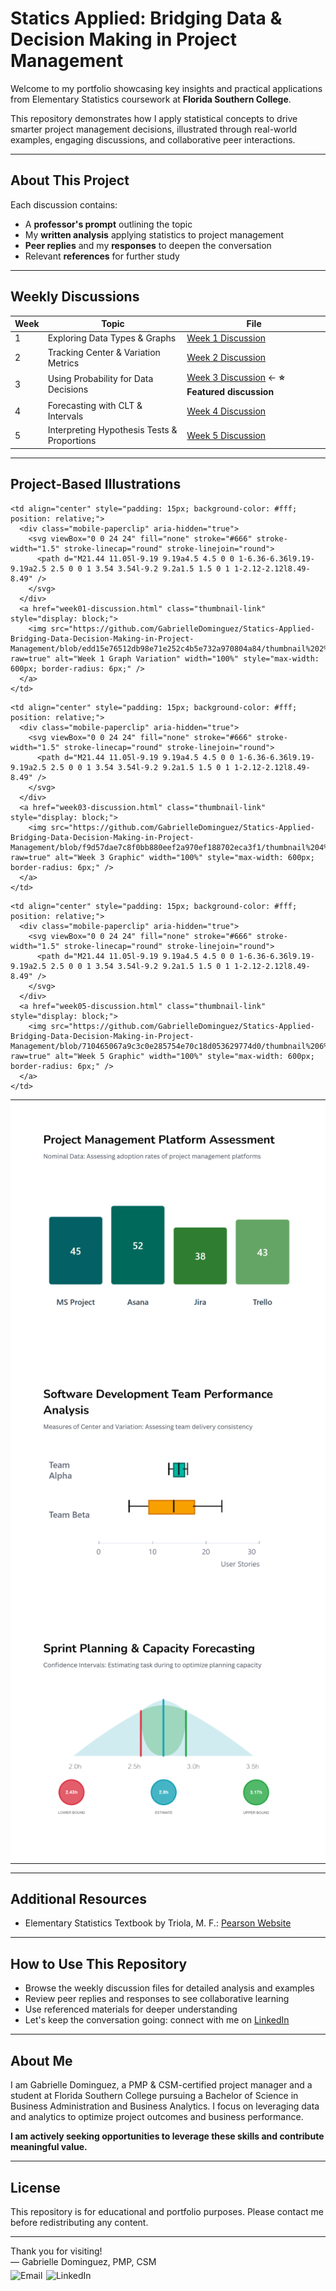 # Statics Applied: Bridging Data & Decision Making in Project Management

Welcome to my portfolio showcasing key insights and practical applications from Elementary Statistics coursework at **Florida Southern College**.

This repository demonstrates how I apply statistical concepts to drive smarter project management decisions, illustrated through real-world examples, engaging discussions, and collaborative peer interactions.

---

## About This Project

Each discussion contains:  
- A **professor's prompt** outlining the topic  
- My **written analysis** applying statistics to project management  
- **Peer replies** and my **responses** to deepen the conversation  
- Relevant **references** for further study  

---

## Weekly Discussions

| Week | Topic                                       | File                                    |
|------|---------------------------------------------|-----------------------------------------|
| 1    | Exploring Data Types & Graphs | [Week 1 Discussion](week01-discussion.md) |
| 2    | Tracking Center & Variation Metrics | [Week 2 Discussion](week02-discussion.md) |
| 3    | Using Probability for Data Decisions | [Week 3 Discussion](week03-discussion.md) ← **⭐ Featured discussion** |
| 4    | Forecasting with CLT & Intervals | [Week 4 Discussion](week04-discussion.md) |
| 5    | Interpreting Hypothesis Tests & Proportions | [Week 5 Discussion](week05-discussion.md) |

---

## Project-Based Illustrations

<table style="width: 100%; table-layout: fixed;">
  <!-- Week 1 -->
  <tr>
    <td align="center" style="padding: 15px; background-color: #fff; position: relative;">
      <div class="mobile-paperclip" aria-hidden="true">
        <svg viewBox="0 0 24 24" fill="none" stroke="#666" stroke-width="1.5" stroke-linecap="round" stroke-linejoin="round">
          <path d="M21.44 11.05l-9.19 9.19a4.5 4.5 0 0 1-6.36-6.36l9.19-9.19a2.5 2.5 0 0 1 3.54 3.54l-9.2 9.2a1.5 1.5 0 1 1-2.12-2.12l8.49-8.49" />
        </svg>
      </div>
      <a href="week01-discussion.html" class="thumbnail-link" style="display: block;">
        <img src="https://github.com/GabrielleDominguez/Statics-Applied-Bridging-Data-Decision-Making-in-Project-Management/blob/b92e2cd2dd1dec655791fe8b6d037c7a9af74895/thumbnail%201%2C%20updated%20title%20v2.png?raw=true" alt="Week 1 Graphic" width="100%" style="max-width: 600px; border-radius: 6px;" />
      </a>
    </td>

    <td align="center" style="padding: 15px; background-color: #fff; position: relative;">
      <div class="mobile-paperclip" aria-hidden="true">
        <svg viewBox="0 0 24 24" fill="none" stroke="#666" stroke-width="1.5" stroke-linecap="round" stroke-linejoin="round">
          <path d="M21.44 11.05l-9.19 9.19a4.5 4.5 0 0 1-6.36-6.36l9.19-9.19a2.5 2.5 0 0 1 3.54 3.54l-9.2 9.2a1.5 1.5 0 1 1-2.12-2.12l8.49-8.49" />
        </svg>
      </div>
      <a href="week01-discussion.html" class="thumbnail-link" style="display: block;">
        <img src="https://github.com/GabrielleDominguez/Statics-Applied-Bridging-Data-Decision-Making-in-Project-Management/blob/edd15e76512db98e71e252c4b5e732a970804a84/thumbnail%202%2C%20updated%20title.png?raw=true" alt="Week 1 Graph Variation" width="100%" style="max-width: 600px; border-radius: 6px;" />
      </a>
    </td>
  </tr>

  <!-- Week 2 & 3 -->
  <tr>
    <td align="center" style="padding: 15px; background-color: #fff; position: relative;">
      <div class="mobile-paperclip" aria-hidden="true">
        <svg viewBox="0 0 24 24" fill="none" stroke="#666" stroke-width="1.5" stroke-linecap="round" stroke-linejoin="round">
          <path d="M21.44 11.05l-9.19 9.19a4.5 4.5 0 0 1-6.36-6.36l9.19-9.19a2.5 2.5 0 0 1 3.54 3.54l-9.2 9.2a1.5 1.5 0 1 1-2.12-2.12l8.49-8.49" />
        </svg>
      </div>
      <a href="week02-discussion.html" class="thumbnail-link" style="display: block;">
        <img src="https://github.com/GabrielleDominguez/Statics-Applied-Bridging-Data-Decision-Making-in-Project-Management/blob/edd15e76512db98e71e252c4b5e732a970804a84/thumbnail%203%2C%20updated%20title.png?raw=true" alt="Week 2 Graphic" width="100%" style="max-width: 600px; border-radius: 6px;" />
      </a>
    </td>

    <td align="center" style="padding: 15px; background-color: #fff; position: relative;">
      <div class="mobile-paperclip" aria-hidden="true">
        <svg viewBox="0 0 24 24" fill="none" stroke="#666" stroke-width="1.5" stroke-linecap="round" stroke-linejoin="round">
          <path d="M21.44 11.05l-9.19 9.19a4.5 4.5 0 0 1-6.36-6.36l9.19-9.19a2.5 2.5 0 0 1 3.54 3.54l-9.2 9.2a1.5 1.5 0 1 1-2.12-2.12l8.49-8.49" />
        </svg>
      </div>
      <a href="week03-discussion.html" class="thumbnail-link" style="display: block;">
        <img src="https://github.com/GabrielleDominguez/Statics-Applied-Bridging-Data-Decision-Making-in-Project-Management/blob/f9d57dae7c8f0bb880eef2a970ef188702eca3f1/thumbnail%204%2C%20post%2C%20updated%20star%20placement.png?raw=true" alt="Week 3 Graphic" width="100%" style="max-width: 600px; border-radius: 6px;" />
      </a>
    </td>
  </tr>

  <!-- Week 4 & 5 -->
  <tr>
    <td align="center" style="padding: 15px; background-color: #fff; position: relative;">
      <div class="mobile-paperclip" aria-hidden="true">
        <svg viewBox="0 0 24 24" fill="none" stroke="#666" stroke-width="1.5" stroke-linecap="round" stroke-linejoin="round">
          <path d="M21.44 11.05l-9.19 9.19a4.5 4.5 0 0 1-6.36-6.36l9.19-9.19a2.5 2.5 0 0 1 3.54 3.54l-9.2 9.2a1.5 1.5 0 1 1-2.12-2.12l8.49-8.49" />
        </svg>
      </div>
      <a href="week04-discussion.html" class="thumbnail-link" style="display: block;">
        <img src="https://github.com/GabrielleDominguez/Statics-Applied-Bridging-Data-Decision-Making-in-Project-Management/blob/edd15e76512db98e71e252c4b5e732a970804a84/thumbnail%205%2C%20updated%20title.png?raw=true" alt="Week 4 Graphic" width="100%" style="max-width: 600px; border-radius: 6px;" />
      </a>
    </td>

    <td align="center" style="padding: 15px; background-color: #fff; position: relative;">
      <div class="mobile-paperclip" aria-hidden="true">
        <svg viewBox="0 0 24 24" fill="none" stroke="#666" stroke-width="1.5" stroke-linecap="round" stroke-linejoin="round">
          <path d="M21.44 11.05l-9.19 9.19a4.5 4.5 0 0 1-6.36-6.36l9.19-9.19a2.5 2.5 0 0 1 3.54 3.54l-9.2 9.2a1.5 1.5 0 1 1-2.12-2.12l8.49-8.49" />
        </svg>
      </div>
      <a href="week05-discussion.html" class="thumbnail-link" style="display: block;">
        <img src="https://github.com/GabrielleDominguez/Statics-Applied-Bridging-Data-Decision-Making-in-Project-Management/blob/710465067a9c3c0e285754e70c18d053629774d0/thumbnail%206%2C%20post%20v8.png?raw=true" alt="Week 5 Graphic" width="100%" style="max-width: 600px; border-radius: 6px;" />
      </a>
    </td>
  </tr>
</table>

<!-- Styles -->
<style>
  /* Paperclip style for mobile only */
  .mobile-paperclip {
    position: absolute;
    top: 8px;
    right: 8px;
    display: none;
    z-index: 10;
  }

  @media (max-width: 768px) {
    .mobile-paperclip {
      display: block;
    }
  }

  .mobile-paperclip svg {
    width: 12px;
    height: 12px;
    stroke: #666;
    opacity: 0.4;
  }

  /* Hover darkening for desktop */
  @media (hover: hover) and (pointer: fine) {
    a.thumbnail-link img {
      transition: all 0.3s ease;
    }

    a.thumbnail-link:hover img {
      filter: brightness(0.88);
    }
  }
</style>

---

## Additional Resources

- Elementary Statistics Textbook by Triola, M. F.: [Pearson Website](https://www.pearson.com/en-us/subject-catalog/p/elementary-statistics/P200000006399/9780137366446)

---

## How to Use This Repository

- Browse the weekly discussion files for detailed analysis and examples  
- Review peer replies and responses to see collaborative learning  
- Use referenced materials for deeper understanding  
- Let's keep the conversation going: connect with me on [LinkedIn](https://www.linkedin.com/in/gabrielle-r-dominguez)

---

## About Me

I am Gabrielle Dominguez, a PMP & CSM-certified project manager and a student at Florida Southern College pursuing a Bachelor of Science in Business Administration and Business Analytics. I focus on leveraging data and analytics to optimize project outcomes and business performance.

**I am actively seeking opportunities to leverage these skills and contribute meaningful value.**

---

## License

This repository is for educational and portfolio purposes. Please contact me before redistributing any content.

---

Thank you for visiting!  
— Gabrielle Dominguez, PMP, CSM  
<span style="display: inline-flex; align-items: center; gap: 0.4em; margin-top: 0.25em;">
  <a href="mailto:gabrielledominguez05@gmail.com" style="text-decoration: none;">
    <img src="https://img.icons8.com/color/48/gmail-new.png" alt="Email" width="20" height="20" style="vertical-align: middle;">
  </a>
  <a href="https://www.linkedin.com/in/gabrielle-r-dominguez" style="text-decoration: none;">
    <img src="https://upload.wikimedia.org/wikipedia/commons/c/ca/LinkedIn_logo_initials.png" alt="LinkedIn" width="20" height="20" style="vertical-align: middle;">
  </a>
</span>
